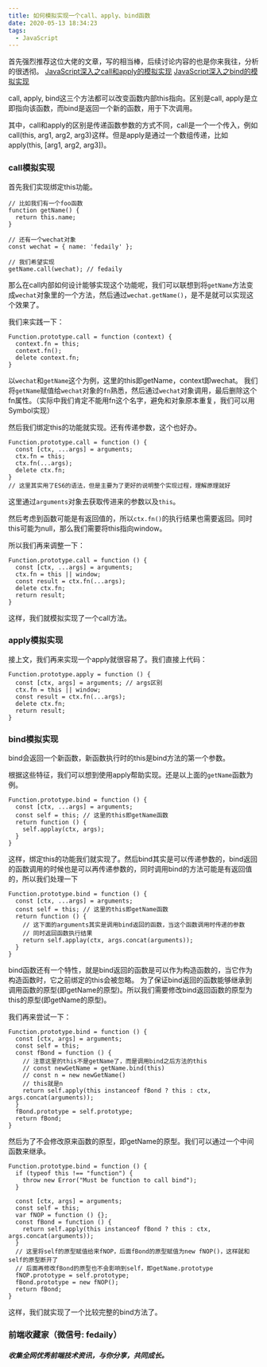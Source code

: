 ```yaml
---
title: 如何模拟实现一个call、apply、bind函数
date: 2020-05-13 18:34:23
tags:
  - JavaScript
---
```


首先强烈推荐这位大佬的文章，写的相当棒，后续讨论内容的也是你来我往，分析的很透彻。
[JavaScript深入之call和apply的模拟实现](https://github.com/mqyqingfeng/Blog/issues/11)
[JavaScript深入之bind的模拟实现](https://github.com/mqyqingfeng/Blog/issues/12)

call, apply, bind这三个方法都可以改变函数内部this指向。区别是call, apply是立即指向该函数，而bind是返回一个新的函数，用于下次调用。

其中，call和apply的区别是传递函数参数的方式不同，call是一个一个传入，例如call(this, arg1, arg2, arg3)这样。但是apply是通过一个数组传递，比如apply(this, [arg1, arg2, arg3])。

### call模拟实现

首先我们实现绑定this功能。
```
// 比如我们有一个foo函数
function getName() {
  return this.name;
}

// 还有一个wechat对象
const wechat = { name: 'fedaily' };

// 我们希望实现
getName.call(wechat); // fedaily
```

那么在call内部如何设计能够实现这个功能呢，我们可以联想到将`getName`方法变成`wechat`对象里的一个方法，然后通过`wechat.getName()`，是不是就可以实现这个效果了。

我们来实践一下：
```
Function.prototype.call = function (context) {
  context.fn = this;
  context.fn();
  delete context.fn;
}
```

以`wechat`和`getName`这个为例，这里的this即getName，context即wechat。
我们将`getName`赋值给`wechat`对象的`fn`熟悉，然后通过`wechat`对象调用，最后删除这个fn属性。（实际中我们肯定不能用fn这个名字，避免和对象原本重复，我们可以用Symbol实现）

然后我们绑定this的功能就实现。还有传递参数，这个也好办。
```
Function.prototype.call = function () {
  const [ctx, ...args] = arguments;
  ctx.fn = this;
  ctx.fn(...args);
  delete ctx.fn;
}
// 这里其实用了ES6的语法，但是主要为了更好的说明整个实现过程，理解原理就好
```

这里通过`arguments`对象去获取传进来的参数以及`this`。

然后考虑到函数可能是有返回值的，所以`ctx.fn()`的执行结果也需要返回。同时this可能为null，那么我们需要将this指向window。

所以我们再来调整一下：
```
Function.prototype.call = function () {
  const [ctx, ...args] = arguments;
  ctx.fn = this || window;
  const result = ctx.fn(...args);
  delete ctx.fn;
  return result;
}
```

这样，我们就模拟实现了一个call方法。

### apply模拟实现

接上文，我们再来实现一个apply就很容易了。我们直接上代码：
```
Function.prototype.apply = function () {
  const [ctx, args] = arguments; // args区别
  ctx.fn = this || window;
  const result = ctx.fn(...args);
  delete ctx.fn;
  return result;
}
```

### bind模拟实现

bind会返回一个新函数，新函数执行时的this是bind方法的第一个参数。

根据这些特征，我们可以想到使用apply帮助实现。还是以上面的`getName`函数为例。
```
Function.prototype.bind = function () {
  const [ctx, ...args] = arguments;
  const self = this; // 这里的this即getName函数
  return function () {
    self.applay(ctx, args);
  }
}
```

这样，绑定this的功能我们就实现了。然后bind其实是可以传递参数的，bind返回的函数调用的时候也是可以再传递参数的，同时调用bind的方法可能是有返回值的，所以我们处理一下
```
Function.prototype.bind = function () {
  const [ctx, ...args] = arguments;
  const self = this; // 这里的this即getName函数
  return function () {
    // 这下面的arguments其实是调用bind返回的函数，当这个函数调用时传递的参数
    // 同时返回函数执行结果
    return self.applay(ctx, args.concat(arguments));
  }
}
```

bind函数还有一个特性，就是bind返回的函数是可以作为构造函数的，当它作为构造函数时，它之前绑定的this会被忽略。
为了保证bind返回的函数能够继承到调用函数的原型(即getName的原型)。所以我们需要修改bind返回函数的原型为this的原型(即getName的原型)。

我们再来尝试一下：
```
Function.prototype.bind = function () {
  const [ctx, args] = arguments;
  const self = this;
  const fBond = function () {
    // 注意这里的this不是getName了，而是调用bind之后方法的this
    // const newGetName = getName.bind(this)
    // const n = new newGetName()
    // this就是n
    return self.apply(this instanceof fBond ? this : ctx, args.concat(arguments));
  }
  fBond.prototype = self.prototype;
  return fBond;
}
```

然后为了不会修改原来函数的原型，即getName的原型。我们可以通过一个中间函数来继承。

```
Function.prototype.bind = function () {
  if (typeof this !== "function") {
    throw new Error("Must be function to call bind");
  }

  const [ctx, args] = arguments;
  const self = this;
  var fNOP = function () {};
  const fBond = function () {
    return self.apply(this instanceof fBond ? this : ctx, args.concat(arguments));
  }
  // 这里将self的原型赋值给来fNOP，后面fBond的原型赋值为new fNOP()，这样就和self的原型断开了
  // 后面再修改fBond的原型也不会影响到self，即getName.prototype
  fNOP.prototype = self.prototype;
  fBond.prototype = new fNOP();
  return fBond;
}
```

这样，我们就实现了一个比较完整的bind方法了。

### 前端收藏家（微信号: fedaily）
##### 收集全网优秀前端技术资讯，与你分享，共同成长。
